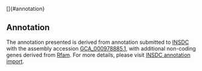 []{#annotation}

Annotation
----------

The annotation presented is derived from annotation submitted to
[INSDC](http://www.insdc.org) with the assembly accession
[GCA\_000978885.1](http://www.ebi.ac.uk/ena/data/view/GCA_000978885.1),
with additional non-coding genes derived from
[Rfam](http://rfam.xfam.org/). For more details, please visit [INSDC
annotation
import](http://ensemblgenomes.org/info/data/insdc_annotation).
